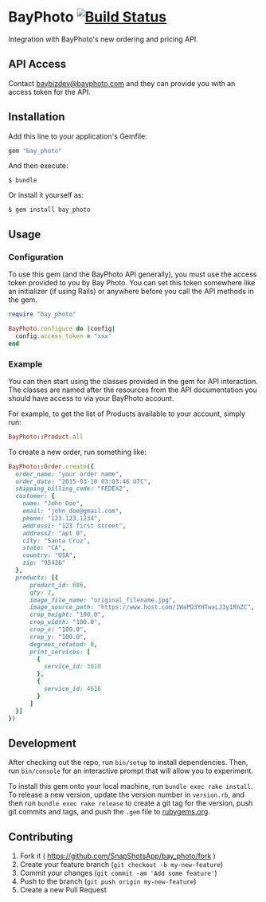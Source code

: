 BayPhoto [![Build Status][1]](https://travis-ci.org/SnapShotsApp/bay_photo)
========

Integration with BayPhoto's new ordering and pricing API.

API Access
----------

Contact baybizdev@bayphoto.com and they can provide you with an access token for the API.

Installation
------------

Add this line to your application's Gemfile:

```ruby
gem "bay_photo"
```

And then execute:

    $ bundle

Or install it yourself as:

    $ gem install bay_photo

Usage
-----

### Configuration

To use this gem (and the BayPhoto API generally), you must use the access token provided to you by Bay Photo. You
can set this token somewhere like an initializer (if using Rails) or anywhere before you call the API methods
in the gem.

```ruby
require "bay_photo"

BayPhoto.configure do |config|
  config.access_token = "xxx"
end
```

### Example

You can then start using the classes provided in the gem for API interaction. The classes are named after the
resources from the API documentation you should have access to via your BayPhoto account.

For example, to get the list of Products available to your account, simply run:

```ruby
BayPhoto::Product.all
```

To create a new order, run something like:

```ruby
BayPhoto::Order.create({
  order_name: "your order name",
  order_date: "2015-03-10 03:03:46 UTC",
  shipping_billing_code: "FEDEX2",
  customer: {
    name: "John Doe",
    email: "john_doe@gmail.com",
    phone: "123.123.1234",
    address1: "123 first street",
    address2: "apt 0",
    city: "Santa Cruz",
    state: "CA",
    country: "USA",
    zip: "95426"
  },
  products: [{
      product_id: 686,
      qty: 2,
      image_file_name: "original_filename.jpg",
      image_source_path: "https://www.host.com/1WaPD3YHTwaLJ3y1RhZC",
      crop_height: "100.0",
      crop_width: "100.0",
      crop_x: "100.0",
      crop_y: "100.0",
      degrees_rotated: 0,
      print_services: [
        {
          service_id: 3010
        },
        {
          service_id: 4616
        }
      ]
  }]
})
```

Development
-----------

After checking out the repo, run `bin/setup` to install dependencies. Then, run `bin/console` for an
interactive prompt that will allow you to experiment.

To install this gem onto your local machine, run `bundle exec rake install`. To release a new version, update
the version number in `version.rb`, and then run `bundle exec rake release` to create a git tag for the
version, push git commits and tags, and push the `.gem` file to [rubygems.org](https://rubygems.org).

Contributing
------------

1. Fork it ( https://github.com/SnapShotsApp/bay_photo/fork )
2. Create your feature branch (`git checkout -b my-new-feature`)
3. Commit your changes (`git commit -am 'Add some feature'`)
4. Push to the branch (`git push origin my-new-feature`)
5. Create a new Pull Request

[1]: https://travis-ci.org/SnapShotsApp/bay_photo.svg?branch=master
